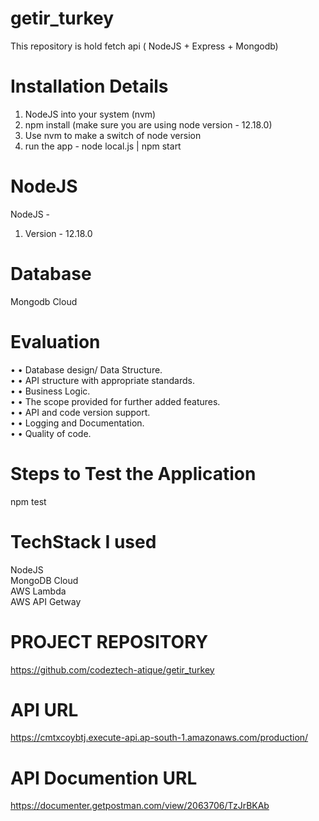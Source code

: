 # getir_turkey
This repository is hold fetch api ( NodeJS + Express + Mongodb)

# Installation Details #

1. NodeJS into your system (nvm)
2. npm install (make sure you are using node version - 12.18.0)
3. Use nvm to make a switch of node version
4. run the app - node local.js | npm start


# NodeJS #

NodeJS - 

1. Version - 12.18.0

# Database #

Mongodb Cloud

# Evaluation #
• • Database design/ Data Structure. <br />
• • API structure with appropriate standards. <br />
• • Business Logic. <br />
• • The scope provided for further added features. <br />
• • API and code version support. <br />
• • Logging and Documentation. <br />
• • Quality of code. 

# Steps to Test the Application
npm test

# TechStack I used
NodeJS <br />
MongoDB Cloud <br />
AWS Lambda <br />
AWS API Getway <br />

# PROJECT REPOSITORY
https://github.com/codeztech-atique/getir_turkey
# API URL
https://cmtxcoybtj.execute-api.ap-south-1.amazonaws.com/production/
# API Documention URL
https://documenter.getpostman.com/view/2063706/TzJrBKAb

